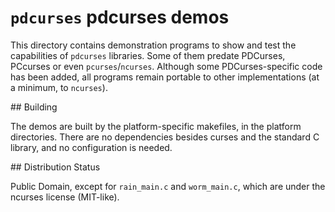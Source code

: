 # `pdcurses` pdcurses demos

This directory contains demonstration programs to show and test the
capabilities of `pdcurses` libraries. Some of them predate PDCurses,
PCcurses or even `pcurses`/`ncurses`. Although some PDCurses-specific
code has been added, all programs remain portable to other
implementations (at a minimum, to `ncurses`).

\#\# Building

The demos are built by the platform-specific makefiles, in the platform
directories. There are no dependencies besides curses and the standard C
library, and no configuration is needed.

\#\# Distribution Status

Public Domain, except for `rain_main.c` and `worm_main.c`, which are
under the ncurses license (MIT-like).
